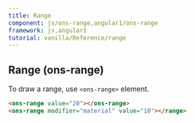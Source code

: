 ```yaml
---
title: Range
component: js/ons-range,angular1/ons-range
framework: js,angular1
tutorial: vanilla/Reference/range
---
```


## Range (ons-range)

To draw a range, use `<ons-range>` element.

``` html
<ons-range value="20"></ons-range>
<ons-range modifier="material" value="10"></range>
```

